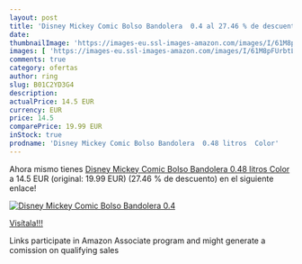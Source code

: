 ```yaml
---
layout: post
title: 'Disney Mickey Comic Bolso Bandolera  0.4 al 27.46 % de descuento'
date: 
thumbnailImage: 'https://images-eu.ssl-images-amazon.com/images/I/61M8pFUrbtL._SL200_.jpg'
images: [ 'https://images-eu.ssl-images-amazon.com/images/I/61M8pFUrbtL._SL200_.jpg' ]
comments: true
category: ofertas
author: ring
slug: B01C2YD3G4
description:
actualPrice: 14.5 EUR
currency: EUR
price: 14.5
comparePrice: 19.99 EUR
inStock: true
prodname: 'Disney Mickey Comic Bolso Bandolera  0.48 litros  Color'
---
```


Ahora mismo tienes [Disney Mickey Comic Bolso Bandolera  0.48 litros  Color](https://www.amazon.es/dp/B01C2YD3G4/?tag=tolees-21) a 14.5 EUR (original: 19.99 EUR) (27.46 %  de descuento) en el siguiente enlace!

[![Disney Mickey Comic Bolso Bandolera  0.4](https://images-eu.ssl-images-amazon.com/images/I/61M8pFUrbtL._SL200_.jpg)](https://www.amazon.es/dp/B01C2YD3G4/?tag=tolees-21)

[Visítala!!!](https://www.amazon.es/dp/B01C2YD3G4/?tag=tolees-21)

Links participate in Amazon Associate program and might generate a comission on qualifying sales
